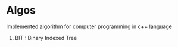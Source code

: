 # Algos
Implemented algorithm for computer programming in c++ language

1.  BIT : Binary Indexed Tree

